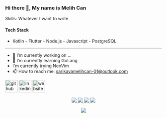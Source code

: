 ### Hi there 👋, My name is Melih Can

Skills: Whatever I want to write.

#### Tech Stack
- Kotlin - Flutter - Node.js - Javascript - PostgreSQL

---------------------
- 🔭 I’m currently working on ...
- 🌱 I’m currently learning GoLang
- I'm currently trying NeoVim
- 📫 How to reach me: sarikayamelihcan-01@outlook.com 

[<img src='https://cdn.jsdelivr.net/npm/simple-icons@3.0.1/icons/github.svg' alt='github' height='40'>](https://github.com/MelihcanSrky)  [<img src='https://cdn.jsdelivr.net/npm/simple-icons@3.0.1/icons/linkedin.svg' alt='linkedin' height='40'>](https://www.linkedin.com/in/melihcansarikaya/)  [<img src='https://cdn.jsdelivr.net/npm/simple-icons@3.0.1/icons/icloud.svg' alt='website' height='40'>](https://MelihcanSrky.github.io/)  

<p align="center">
  <a href="https://github.com/MelihcanSrky">
    <img src="http://github-profile-summary-cards.vercel.app/api/cards/profile-details?username=MelihcanSrky&theme=transparent" />
  </a>
  <a href="https://github.com/MelihcanSrky">
    <img src="https://github-readme-streak-stats.herokuapp.com/?user=MelihcanSrky&hide_border=true&card_width=338&theme=transparent" />
  </a>
  <a href="https://github.com/MelihcanSrky">
    <img src="http://github-profile-summary-cards.vercel.app/api/cards/stats?username=MelihcanSrky&theme=transparent" />
  </a>
  <a href="https://github.com/MelihcanSrky">
    <img src="https://github-readme-stats.vercel.app/api/top-langs/?username=MelihcanSrky&langs_count=10&exclude_repo=&hide=jupyter%20notebook,vim%20script,lua,c,c%2B%2B,cmake,makefile,batchfile,emacs%20lisp,swift,css,html&layout=default&card_width=699&hide_border=true&theme=transparent" />
  </a>
</p>
</details>

<p align="center">
  <a href="https://github.com/MelihcanSrky">
    <img src="https://komarev.com/ghpvc/?username=MelihcanSrky&color=blue&style=flat)" />
  </a>
</p>
